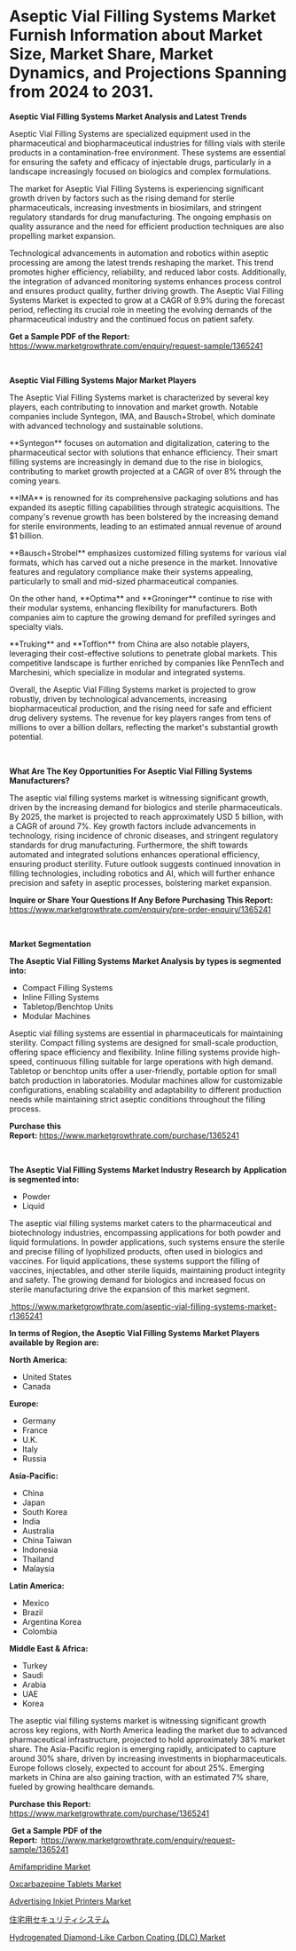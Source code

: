 <p><h1>Aseptic Vial Filling Systems Market Furnish Information about Market Size, Market Share, Market Dynamics, and Projections Spanning from 2024 to 2031.</h1></p><p><strong>Aseptic Vial Filling Systems Market Analysis and Latest Trends</strong></p>
<p><p>Aseptic Vial Filling Systems are specialized equipment used in the pharmaceutical and biopharmaceutical industries for filling vials with sterile products in a contamination-free environment. These systems are essential for ensuring the safety and efficacy of injectable drugs, particularly in a landscape increasingly focused on biologics and complex formulations. </p><p>The market for Aseptic Vial Filling Systems is experiencing significant growth driven by factors such as the rising demand for sterile pharmaceuticals, increasing investments in biosimilars, and stringent regulatory standards for drug manufacturing. The ongoing emphasis on quality assurance and the need for efficient production techniques are also propelling market expansion.</p><p>Technological advancements in automation and robotics within aseptic processing are among the latest trends reshaping the market. This trend promotes higher efficiency, reliability, and reduced labor costs. Additionally, the integration of advanced monitoring systems enhances process control and ensures product quality, further driving growth. The Aseptic Vial Filling Systems Market is expected to grow at a CAGR of 9.9% during the forecast period, reflecting its crucial role in meeting the evolving demands of the pharmaceutical industry and the continued focus on patient safety.</p></p>
<p><strong>Get a Sample PDF of the Report:&nbsp;</strong> <a href="https://www.marketgrowthrate.com/enquiry/request-sample/1365241">https://www.marketgrowthrate.com/enquiry/request-sample/1365241</a></p>
<p>&nbsp;</p>
<p><strong>Aseptic Vial Filling Systems Major Market Players</strong></p>
<p><p>The Aseptic Vial Filling Systems market is characterized by several key players, each contributing to innovation and market growth. Notable companies include Syntegon, IMA, and Bausch+Strobel, which dominate with advanced technology and sustainable solutions. </p><p>**Syntegon** focuses on automation and digitalization, catering to the pharmaceutical sector with solutions that enhance efficiency. Their smart filling systems are increasingly in demand due to the rise in biologics, contributing to market growth projected at a CAGR of over 8% through the coming years.</p><p>**IMA** is renowned for its comprehensive packaging solutions and has expanded its aseptic filling capabilities through strategic acquisitions. The company's revenue growth has been bolstered by the increasing demand for sterile environments, leading to an estimated annual revenue of around $1 billion.</p><p>**Bausch+Strobel** emphasizes customized filling systems for various vial formats, which has carved out a niche presence in the market. Innovative features and regulatory compliance make their systems appealing, particularly to small and mid-sized pharmaceutical companies.</p><p>On the other hand, **Optima** and **Groninger** continue to rise with their modular systems, enhancing flexibility for manufacturers. Both companies aim to capture the growing demand for prefilled syringes and specialty vials. </p><p>**Truking** and **Tofflon** from China are also notable players, leveraging their cost-effective solutions to penetrate global markets. This competitive landscape is further enriched by companies like PennTech and Marchesini, which specialize in modular and integrated systems.</p><p>Overall, the Aseptic Vial Filling Systems market is projected to grow robustly, driven by technological advancements, increasing biopharmaceutical production, and the rising need for safe and efficient drug delivery systems. The revenue for key players ranges from tens of millions to over a billion dollars, reflecting the market's substantial growth potential.</p></p>
<p>&nbsp;</p>
<p><strong>What Are The Key Opportunities For Aseptic Vial Filling Systems Manufacturers?</strong></p>
<p><p>The aseptic vial filling systems market is witnessing significant growth, driven by the increasing demand for biologics and sterile pharmaceuticals. By 2025, the market is projected to reach approximately USD 5 billion, with a CAGR of around 7%. Key growth factors include advancements in technology, rising incidence of chronic diseases, and stringent regulatory standards for drug manufacturing. Furthermore, the shift towards automated and integrated solutions enhances operational efficiency, ensuring product sterility. Future outlook suggests continued innovation in filling technologies, including robotics and AI, which will further enhance precision and safety in aseptic processes, bolstering market expansion.</p></p>
<p><strong>Inquire or Share Your Questions If Any Before Purchasing This Report:</strong> <a href="https://www.marketgrowthrate.com/enquiry/pre-order-enquiry/1365241">https://www.marketgrowthrate.com/enquiry/pre-order-enquiry/1365241</a></p>
<p>&nbsp;</p>
<p><strong>Market Segmentation</strong></p>
<p><strong>The Aseptic Vial Filling Systems Market Analysis by types is segmented into:</strong></p>
<p><ul><li>Compact Filling Systems</li><li>Inline Filling Systems</li><li>Tabletop/Benchtop Units</li><li>Modular Machines</li></ul></p>
<p><p>Aseptic vial filling systems are essential in pharmaceuticals for maintaining sterility. Compact filling systems are designed for small-scale production, offering space efficiency and flexibility. Inline filling systems provide high-speed, continuous filling suitable for large operations with high demand. Tabletop or benchtop units offer a user-friendly, portable option for small batch production in laboratories. Modular machines allow for customizable configurations, enabling scalability and adaptability to different production needs while maintaining strict aseptic conditions throughout the filling process.</p></p>
<p><strong>Purchase this Report:&nbsp;</strong><a href="https://www.marketgrowthrate.com/purchase/1365241">https://www.marketgrowthrate.com/purchase/1365241</a></p>
<p>&nbsp;</p>
<p><strong>The Aseptic Vial Filling Systems Market Industry Research by Application is segmented into:</strong></p>
<p><ul><li>Powder</li><li>Liquid</li></ul></p>
<p><p>The aseptic vial filling systems market caters to the pharmaceutical and biotechnology industries, encompassing applications for both powder and liquid formulations. In powder applications, such systems ensure the sterile and precise filling of lyophilized products, often used in biologics and vaccines. For liquid applications, these systems support the filling of vaccines, injectables, and other sterile liquids, maintaining product integrity and safety. The growing demand for biologics and increased focus on sterile manufacturing drive the expansion of this market segment.</p></p>
<p><a href="https://www.marketgrowthrate.com/aseptic-vial-filling-systems-market-r1365241">&nbsp;https://www.marketgrowthrate.com/aseptic-vial-filling-systems-market-r1365241</a></p>
<p><strong>In terms of Region, the Aseptic Vial Filling Systems Market Players available by Region are:</strong></p>
<p>
    <p> <strong> North America: </strong>
        <ul>
            <li>United States</li>
            <li>Canada</li>
        </ul>
        </p> 
    <p> <strong> Europe: </strong>
        <ul>
            <li>Germany</li>
            <li>France</li>
            <li>U.K.</li>
            <li>Italy</li>
            <li>Russia</li>
        </ul>
        </p> 
    <p> <strong> Asia-Pacific: </strong>
        <ul>
            <li>China</li>
            <li>Japan</li>
            <li>South Korea</li>
            <li>India</li>
            <li>Australia</li>
            <li>China Taiwan</li>
            <li>Indonesia</li>
            <li>Thailand</li>
            <li>Malaysia</li>
        </ul>
        </p> 
    <p> <strong> Latin America: </strong>
        <ul>
            <li>Mexico</li>
            <li>Brazil</li>
            <li>Argentina Korea</li>
            <li>Colombia</li>
        </ul>
        </p> 
    <p> <strong> Middle East & Africa: </strong>
        <ul>
            <li>Turkey</li>
            <li>Saudi</li>
            <li>Arabia</li>
            <li>UAE</li>
            <li>Korea</li>
        </ul>
    </p>
    </p>
<p><p>The aseptic vial filling systems market is witnessing significant growth across key regions, with North America leading the market due to advanced pharmaceutical infrastructure, projected to hold approximately 38% market share. The Asia-Pacific region is emerging rapidly, anticipated to capture around 30% share, driven by increasing investments in biopharmaceuticals. Europe follows closely, expected to account for about 25%. Emerging markets in China are also gaining traction, with an estimated 7% share, fueled by growing healthcare demands.</p></p>
<p><strong>Purchase this Report: </strong><a href="https://www.marketgrowthrate.com/purchase/1365241">https://www.marketgrowthrate.com/purchase/1365241</a></p>
<p>&nbsp;<strong>Get a Sample PDF of the Report:&nbsp;&nbsp;</strong><a href="https://www.marketgrowthrate.com/enquiry/request-sample/1365241">https://www.marketgrowthrate.com/enquiry/request-sample/1365241</a></p>
<p><strong></strong></p>
<p><p><a href="https://www.linkedin.com/pulse/emerging-trends-amifampridine-market-global-outlook-wbome?trackingId=42ASFR%2BdRzi0fbPABgvSOA%3D%3D">Amifampridine Market</a></p><p><a href="https://github.com/Rekhakhatun65/Market-Research-Report-List-1/blob/main/oxcarbazepine-tablets-market.md">Oxcarbazepine Tablets Market</a></p><p><a href="https://github.com/HeatherFernandez476/Market-Research-Report-List-1/blob/main/advertising-inkjet-printers-market.md">Advertising Inkjet Printers Market</a></p><p><a href="https://medium.com/@tubbs463/%E3%82%B0%E3%83%AD%E3%83%BC%E3%83%90%E3%83%AB%E4%BD%8F%E5%AE%85%E3%82%BB%E3%82%AD%E3%83%A5%E3%83%AA%E3%83%86%E3%82%A3%E3%82%B7%E3%82%B9%E3%83%86%E3%83%A0%E5%B8%82%E5%A0%B4%E5%88%86%E6%9E%90-%E3%83%88%E3%83%AC%E3%83%B3%E3%83%89-%E4%BA%88%E6%B8%AC-%E6%88%90%E9%95%B7%E6%A9%9F%E4%BC%9A-2024-2031-%E3%81%AB%E9%96%A2%E3%81%99%E3%82%8B108%E3%83%9A%E3%83%BC%E3%82%B8%E3%81%AE%E3%83%AC%E3%83%9D%E3%83%BC%E3%83%88-1a5f26544c6c">住宅用セキュリティシステム</a></p><p><a href="https://issuu.com/reportprime-2/docs/hydrogenated-diamond-like-carbon-co_888712c8928863">Hydrogenated Diamond-Like Carbon Coating (DLC) Market</a></p></p>